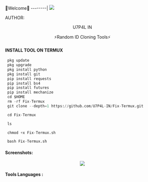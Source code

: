 🌺Welcome🌺
--------|
![](https://media.tenor.com/iVCiM9W7cvYAAAAd/welcome.gif)



AUTHOR:
<p align="center">
U7P4L IN 

</br>
<p align="center">
      ⚡Random ID Cloning Tools⚡

</p>
  
#### INSTALL TOOL ON TERMUX
```python
 pkg update
 pkg upgrade
 pkg install python
 pkg install git
 pip install requests
 pip install bs4
 pip install futures
 pip install mechanize
 cd $HOME 
 rm -rf Fix-Termux
 git clone --depth=1 https://github.com/U7P4L-IN/Fix-Termux.git

 cd Fix-Termux

 ls

 chmod +x Fix-Termux.sh

 bash Fix-Termux.sh
```
#### Screenshots:

<p align="center"><img src="v">


#### Tools Languages :

